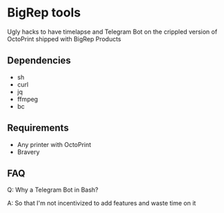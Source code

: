 # BigRep tools

Ugly hacks to have timelapse and Telegram Bot on the crippled version of OctoPrint shipped with BigRep Products 

## Dependencies
 - sh
 - curl
 - jq
 - ffmpeg
 - bc

## Requirements
 - Any printer with OctoPrint
 - Bravery

## FAQ
Q: Why a Telegram Bot in Bash?

A: So that I'm not incentivized to add features and waste time on it
